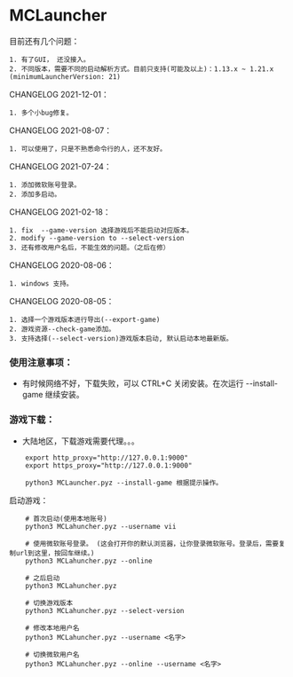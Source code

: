 # MCLauncher

目前还有几个问题：

	1. 有了GUI， 还没接入。
	2. 不同版本，需要不同的启动解析方式。目前只支持(可能及以上)：1.13.x ~ 1.21.x (minimumLauncherVersion: 21)

CHANGELOG 2021-12-01：

	1. 多个小bug修复。

CHANGELOG 2021-08-07：

	1. 可以使用了，只是不熟悉命令行的人，还不友好。

CHANGELOG 2021-07-24：

	1. 添加微软账号登录。
	2. 添加多启动。

CHANGELOG 2021-02-18：

	1. fix  --game-version 选择游戏后不能启动对应版本。
	2. modify --game-version to --select-version
	3. 还有修改用户名后，不能生效的问题。（之后在修）

CHANGELOG 2020-08-06：

	1. windows 支持。

CHANGELOG 2020-08-05：

	1. 选择一个游戏版本进行导出(--export-game)
	2. 游戏资源--check-game添加。
	3. 支持选择(--select-version)游戏版本启动, 默认启动本地最新版。

### 使用注意事项：

- 有时候网络不好，下载失败，可以 CTRL+C 关闭安装。在次运行 --install-game 继续安装。

### 游戏下载： 

- 大陆地区，下载游戏需要代理。。。

```shell
	export http_proxy="http://127.0.0.1:9000"
	export https_proxy="http://127.0.0.1:9000"

	python3 MCLauncher.pyz --install-game 根据提示操作。
```


启动游戏：
```shell
	# 首次启动(使用本地账号)
	python3 MCLahuncher.pyz --username vii

	# 使用微软账号登录。 (这会打开你的默认浏览器，让你登录微软账号。登录后，需要复制url到这里，按回车继续。)
	python3 MCLahuncher.pyz --online

	# 之后启动
	python3 MCLahuncher.pyz

	# 切换游戏版本
	python3 MCLahuncher.pyz --select-version

	# 修改本地用户名
	python3 MCLahuncher.pyz --username <名字>

	# 切换微软用户名
	python3 MCLahuncher.pyz --online --username <名字>
```

